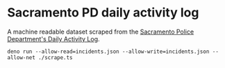 # Sacramento PD daily activity log

A machine readable dataset scraped from the [Sacramento Police Department's Daily Activity Log](https://apps.sacpd.org/Dailies/liveview.aspx).

```
deno run --allow-read=incidents.json --allow-write=incidents.json --allow-net ./scrape.ts
```